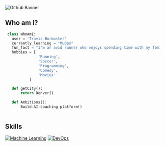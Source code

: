 ![Github Banner](https://github.com/travis-burmaster/travis-burmaster/banner.png)

## Who am I?

 ```python
  class WhoAmI:
    user = 'Travis Burmaster'
    currently_learning = "MLOps"
    fun_fact = "I'm an avid runner who enjoys spending time with my family and friends."
	hobbies = [
				'Running',
                'Soccer',
			 	'Programming',
				'Comedy',
                'Movies'
			]
	
	def getCity():
		return Denver()
	
	def Ambitions():
		Build-AI-coaching-platform()
	
 ```


## Skills
<p>
   <a href="#"><img alt="Machine Learning" src="https://img.shields.io/badge/Machine Learning-470C40?logoColor=white"></a>
   <a href="#"><img alt="DevOps" src="https://img.shields.io/badge/DevOps-155C4F.svg?logoColor=white"></a>
</p>

<!--
**travis-burmaster/travis-burmaster** is a ✨ _special_ ✨ repository because its `README.md` (this file) appears on your GitHub profile.

Here are some ideas to get you started:

- 🔭 I’m currently working on ...
- 🌱 I’m currently learning ...
- 👯 I’m looking to collaborate on ...
- 🤔 I’m looking for help with ...
- 💬 Ask me about ...
- 📫 How to reach me: ...
- 😄 Pronouns: ...
- ⚡ Fun fact: ...
-->
